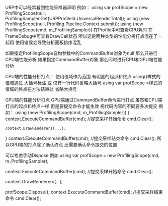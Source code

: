 URP中可以经常看到性能采样器声明 例如：
using var profScope = new ProfilingScope(null, 
    ProfilingSampler.Get(URPProfileId.UniversalRenderTotal));
using (new ProfilingScope(null, Profiling.Pipeline.Context.submit));
using (new ProfilingScope(cmd, m_ProfilingSampler))
在Profile中可查看CPU耗时 在FrameDebug中可查看DrawCall状态
所以这是两种类型的性能分析打点混在了一起用 使用错误会导致分析面板排序混乱

如果指定ProfilingScope自构参数中的CommandBuffer对象为null 那么只进行CPU端性能分析
如果指定CommandBuffer对象 那么同时进行CPU和GPU端性能分析

CPU端的性能分析打点：
使用值域作为范围 有明显的起点和终点
using()样式的值域通过 大括号标注 或 仅有一行代码省略大括号
using var profScope =样式的值域的终点在方法结束处 省略大括号

GPU端的性能分析打点
GPU端通过CommandBuffer命令进行打点
虽然和CPU端打点的起点和终点一样 但是要提交命令才能生效
视代码内容的不同要多次提交 例如：
using (new ProfilingScope(cmd, m_ProfilingSampler))
{
    context.ExecuteCommandBuffer(cmd); //提交采样开始命令
    cmd.Clear();

    context.DrawRenderers(...);
}
context.ExecuteCommandBuffer(cmd); //提交采样结束命令
cmd.Clear();
所以GPU端的打点除了确认终点 还需要确认命令提交的位置

可以考虑手动Dispose 例如
using var profScope = new ProfilingScope(cmd, m_ProfilingSampler);

context.ExecuteCommandBuffer(cmd); //提交采样开始命令
cmd.Clear();

context.DrawRenderers(...);

profScope.Dispose();
context.ExecuteCommandBuffer(cmd); //提交采样结束命令
cmd.Clear();